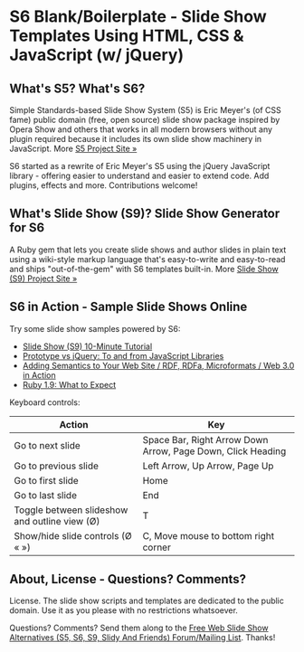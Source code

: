 # S6 Blank/Boilerplate - Slide Show Templates Using HTML, CSS & JavaScript (w/ jQuery)

## What's S5? What's S6?

Simple Standards-based Slide Show System (S5) is Eric Meyer's (of CSS fame) public domain
(free, open source) slide show package inspired by Opera Show and others that works
in all modern browsers without any plugin required
because it includes its own slide show machinery in JavaScript.
More [S5 Project Site &raquo;](http://meyerweb.com/eric/tools/s5)

S6 started as a rewrite of Eric Meyer's S5 using the jQuery JavaScript library - offering
easier to understand and easier to extend code. Add plugins, effects and more.
Contributions welcome!

## What's Slide Show (S9)? Slide Show Generator for S6 

A Ruby gem that lets you create slide shows and author slides in plain text
using a wiki-style markup language that's easy-to-write and easy-to-read
and ships "out-of-the-gem" with S6 templates built-in.
More [Slide Show (S9) Project Site &raquo;](http://slideshow-s9.github.io)

## S6 in Action - Sample Slide Shows Online

Try some slide show samples powered by S6:

- [Slide Show (S9) 10-Minute Tutorial](http://slideshow-s9.github.io/tutorial.html)
- [Prototype vs jQuery: To and from JavaScript Libraries](http://slideshow.rubyforge.org/jquery.html)
- [Adding Semantics to Your Web Site / RDF, RDFa, Microformats / Web 3.0 in Action](http://slideshow.rubyforge.org/friends.html)
- [Ruby 1.9: What to Expect](http://slideshow.rubyforge.org/ruby19.html)

Keyboard controls:

| Action                                             | Key                                                         |
| -------------------------------------------------- | ----------------------------------------------------------- |
| Go to next slide                                   | Space Bar, Right Arrow Down Arrow, Page Down, Click Heading |
| Go to previous slide                               | Left Arrow, Up Arrow, Page Up                               |
| Go to first slide                                  | Home                                                        |
| Go to last slide                                   | End                                                         |
| Toggle between slideshow and outline view (&#216;) | T                                                           |
| Show/hide slide controls (&#216; &laquo; &raquo;)  | C, Move mouse to bottom right corner                        |

## About, License - Questions? Comments?

License. The slide show scripts and templates are dedicated
to the public domain. Use it as you please with no restrictions whatsoever.

Questions? Comments? Send them along to
the [Free Web Slide Show Alternatives (S5, S6, S9, Slidy And Friends) Forum/Mailing List](http://groups.google.com/group/webslideshow).
Thanks!
